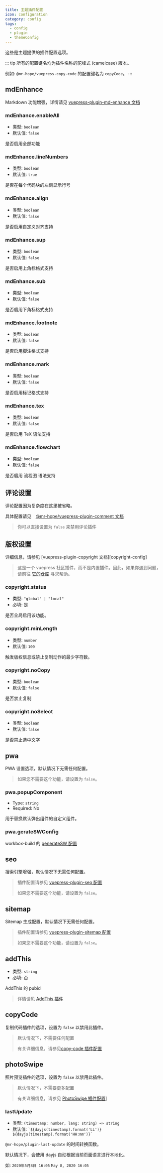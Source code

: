 ```yaml
---
title: 主题插件配置
icon: configuration
category: config
tags:
  - config
  - plugin
  - themeConfig
---
```


这些是主题提供的插件配置选项。

::: tip
所有的配置键名均为插件名称的驼峰式 (camelcase) 版本。

例如: `@mr-hope/vuepress-copy-code` 的配置键名为 `copyCode`。
:::

## mdEnhance

Markdown 功能增强，详情请见 [vuepress-plugin-md-enhance 文档][md-enhance-config]

### mdEnhance.enableAll

- 类型: `boolean`
- 默认值: `false`

是否启用全部功能

### mdEnhance.lineNumbers <MyBadge text="改变默认值" type="error" />

- 类型: `boolean`
- 默认值: `true`

是否在每个代码块的左侧显示行号

### mdEnhance.align

- 类型: `boolean`
- 默认值: `false`

是否启用自定义对齐支持

### mdEnhance.sup

- 类型: `boolean`
- 默认值: `false`

是否启用上角标格式支持

### mdEnhance.sub

- 类型: `boolean`
- 默认值: `false`

是否启用下角标格式支持

### mdEnhance.footnote

- 类型: `boolean`
- 默认值: `false`

是否启用脚注格式支持

### mdEnhance.mark

- 类型: `boolean`
- 默认值: `false`

是否启用标记格式支持

### mdEnhance.tex

- 类型: `boolean`
- 默认值: `false`

是否启用 TeX 语法支持

### mdEnhance.flowchart

- 类型: `boolean`
- 默认值: `false`

是否启用 流程图 语法支持

## 评论设置

评论配置因为复杂度在这里被省略。

具体配置请见　[@mr-hope/vuepress-plugin-comment 文档][comment-config]

> 你可以直接设置为 `false` 来禁用评论插件

## 版权设置

详细信息，请参见 [vuepress-plugin-copyright 文档][copyright-config]

> 这是一个 vuepress 社区插件，而不是内置插件。因此，如果你遇到问题，请前往 [它的仓库](https://github.com/vuepress/vuepress-plugin-copyright) 寻求帮助。

### copyright.status

- 类型: `"global" | "local"`
- 必填: 是

是否全局启用该功能。

### copyright.minLength

- 类型: `number`
- 默认值: `100`

触发版权信息或禁止复制动作的最少字符数。

### copyright.noCopy

- 类型: `boolean`
- 默认值: `false`

是否禁止复制

### copyright.noSelect

- 类型: `boolean`
- 默认值: `false`

是否禁止选中文字

## pwa <MyBadge text="默认启用" />

PWA 设置选项，默认情况下无需任何配置。

> 如果您不需要这个功能，请设置为 `false`。

### pwa.popupComponent

- Type: `string`
- Required: No

用于替换默认弹出组件的自定义组件。

### pwa.gerateSWConfig

workbox-build 的 [generateSW 配置](https://developers.google.com/web/tools/workbox/modules/workbox-build#full_generatesw_config)

## seo <MyBadge text="默认启用" />

搜索引擎增强，默认情况下无需任何配置。

> 插件配置请参见 [vuepress-plugin-seo 配置][seo-config]
>
> 如果您不需要这个功能，请设置为 `false`。

## sitemap <MyBadge text="默认启用" />

Sitemap 生成配置，默认情况下无需任何配置。

> 插件配置请参见 [vuepress-plugin-sitemap 配置][sitemap-config]
>
> 如果您不需要这个功能，请设置为 `false`。

## addThis

- 类型: `string`
- 必填: 否

AddThis 的 pubid

> 详情请见 [AddThis 插件][add-this]

## copyCode

复制代码插件的选项，设置为 `false` 以禁用此插件。

> 默认情况下，不需要任何配置
>
> 有关详细信息，请参见[copy-code 插件配置][copy-code]

## photoSwipe

照片预览插件的选项，设置为 `false` 以禁用此插件。

> 默认情况下，不需要更多配置
>
> 有关详细信息，请参见 [PhotoSwipe 插件配置][photo-swipe-config]]

### lastUpdate

- 类型: `(timestamp: number, lang: string) => string`
- 默认值: `` `${dayjs(timestamp).format('LL')} ${dayjs(timestamp).format('HH:mm')}` ``

`@mr-hope/plugin-last-update` 的时间转换函数。

默认情况下，会使用 dayjs 自动根据当前页面语言进行本地化。

如: `2020年5月8日 16:05` `May 8, 2020 16:05`

[add-this]: https://vuepress-add-this.mrhope.site/zh/
[comment-config]: https://vuepress-comment.mrhope.site/zh/config/
[copy-code]: https://vuepress-copy-code.mrhope.site/zh/
[md-enhance-config]: https://vuepress-md-enhance.mrhope.site/zh/config/
[photo-swipe-config]: https://vuepress-photo-swipe.mrhope.site/zh/config/
[seo-config]: https://vuepress-seo.mrhope.site/zh/config/
[sitemap-config]: https://vuepress-sitemap.mrhope.site/zh/config/
